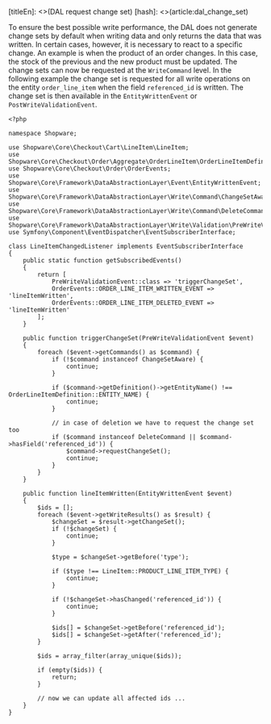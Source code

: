 [titleEn]: <>(DAL request change set)
[hash]: <>(article:dal_change_set)

To ensure the best possible write performance, the DAL does not generate change sets by default when writing data and only returns the data that was written. 
In certain cases, however, it is necessary to react to a specific change. An example is when the product of an order changes. 
In this case, the stock of the previous and the new product must be updated. The change sets can now be requested at the `WriteCommand` level. In the following example the change set is requested for all write operations on the entity `order_line_item` when the field `referenced_id` is written. 
The change set is then available in the `EntityWrittenEvent` or `PostWriteValidationEvent`.

```
<?php

namespace Shopware;

use Shopware\Core\Checkout\Cart\LineItem\LineItem;
use Shopware\Core\Checkout\Order\Aggregate\OrderLineItem\OrderLineItemDefinition;
use Shopware\Core\Checkout\Order\OrderEvents;
use Shopware\Core\Framework\DataAbstractionLayer\Event\EntityWrittenEvent;
use Shopware\Core\Framework\DataAbstractionLayer\Write\Command\ChangeSetAware;
use Shopware\Core\Framework\DataAbstractionLayer\Write\Command\DeleteCommand;
use Shopware\Core\Framework\DataAbstractionLayer\Write\Validation\PreWriteValidationEvent;
use Symfony\Component\EventDispatcher\EventSubscriberInterface;

class LineItemChangedListener implements EventSubscriberInterface
{
    public static function getSubscribedEvents()
    {
        return [
            PreWriteValidationEvent::class => 'triggerChangeSet',
            OrderEvents::ORDER_LINE_ITEM_WRITTEN_EVENT => 'lineItemWritten',
            OrderEvents::ORDER_LINE_ITEM_DELETED_EVENT => 'lineItemWritten'
        ];
    }

    public function triggerChangeSet(PreWriteValidationEvent $event)
    {
        foreach ($event->getCommands() as $command) {
            if (!$command instanceof ChangeSetAware) {
                continue;
            }

            if ($command->getDefinition()->getEntityName() !== OrderLineItemDefinition::ENTITY_NAME) {
                continue;
            }

            // in case of deletion we have to request the change set too
            if ($command instanceof DeleteCommand || $command->hasField('referenced_id')) {
                $command->requestChangeSet();
                continue;
            }
        }
    }

    public function lineItemWritten(EntityWrittenEvent $event)
    {
        $ids = [];
        foreach ($event->getWriteResults() as $result) {
            $changeSet = $result->getChangeSet();
            if (!$changeSet) {
                continue;
            }

            $type = $changeSet->getBefore('type');

            if ($type !== LineItem::PRODUCT_LINE_ITEM_TYPE) {
                continue;
            }

            if (!$changeSet->hasChanged('referenced_id')) {
                continue;
            }

            $ids[] = $changeSet->getBefore('referenced_id');
            $ids[] = $changeSet->getAfter('referenced_id');
        }

        $ids = array_filter(array_unique($ids));

        if (empty($ids)) {
            return;
        }

        // now we can update all affected ids ...
    }
}
```
